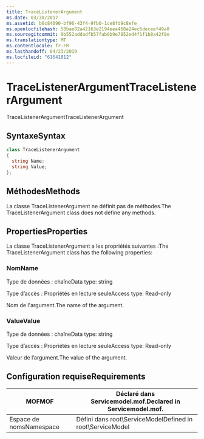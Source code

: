 ```yaml
---
title: TraceListenerArgument
ms.date: 03/30/2017
ms.assetid: b6c84090-bf96-43f4-9fb0-1ce8fd9c8efe
ms.openlocfilehash: 58bae82a42163e2194eea468a24ec6deceef49a0
ms.sourcegitcommit: 9b552addadfb57fab0b9e7852ed4f1f1b8a42f8e
ms.translationtype: MT
ms.contentlocale: fr-FR
ms.lasthandoff: 04/23/2019
ms.locfileid: "61641812"
---
```

# <a name="tracelistenerargument"></a><span data-ttu-id="138fa-102">TraceListenerArgument</span><span class="sxs-lookup"><span data-stu-id="138fa-102">TraceListenerArgument</span></span>
<span data-ttu-id="138fa-103">TraceListenerArgument</span><span class="sxs-lookup"><span data-stu-id="138fa-103">TraceListenerArgument</span></span>  
  
## <a name="syntax"></a><span data-ttu-id="138fa-104">Syntaxe</span><span class="sxs-lookup"><span data-stu-id="138fa-104">Syntax</span></span>  
  
```csharp
class TraceListenerArgument  
{  
  string Name;  
  string Value;  
};  
```  
  
## <a name="methods"></a><span data-ttu-id="138fa-105">Méthodes</span><span class="sxs-lookup"><span data-stu-id="138fa-105">Methods</span></span>  
 <span data-ttu-id="138fa-106">La classe TraceListenerArgument ne définit pas de méthodes.</span><span class="sxs-lookup"><span data-stu-id="138fa-106">The TraceListenerArgument class does not define any methods.</span></span>  
  
## <a name="properties"></a><span data-ttu-id="138fa-107">Properties</span><span class="sxs-lookup"><span data-stu-id="138fa-107">Properties</span></span>  
 <span data-ttu-id="138fa-108">La classe TraceListenerArgument a les propriétés suivantes :</span><span class="sxs-lookup"><span data-stu-id="138fa-108">The TraceListenerArgument class has the following properties:</span></span>  
  
### <a name="name"></a><span data-ttu-id="138fa-109">Nom</span><span class="sxs-lookup"><span data-stu-id="138fa-109">Name</span></span>  
 <span data-ttu-id="138fa-110">Type de données : chaîne</span><span class="sxs-lookup"><span data-stu-id="138fa-110">Data type: string</span></span>  
  
 <span data-ttu-id="138fa-111">Type d’accès : Propriétés en lecture seule</span><span class="sxs-lookup"><span data-stu-id="138fa-111">Access type: Read-only</span></span>  
  
 <span data-ttu-id="138fa-112">Nom de l'argument.</span><span class="sxs-lookup"><span data-stu-id="138fa-112">The name of the argument.</span></span>  
  
### <a name="value"></a><span data-ttu-id="138fa-113">Value</span><span class="sxs-lookup"><span data-stu-id="138fa-113">Value</span></span>  
 <span data-ttu-id="138fa-114">Type de données : chaîne</span><span class="sxs-lookup"><span data-stu-id="138fa-114">Data type: string</span></span>  
  
 <span data-ttu-id="138fa-115">Type d’accès : Propriétés en lecture seule</span><span class="sxs-lookup"><span data-stu-id="138fa-115">Access type: Read-only</span></span>  
  
 <span data-ttu-id="138fa-116">Valeur de l’argument.</span><span class="sxs-lookup"><span data-stu-id="138fa-116">The value of the argument.</span></span>  
  
## <a name="requirements"></a><span data-ttu-id="138fa-117">Configuration requise</span><span class="sxs-lookup"><span data-stu-id="138fa-117">Requirements</span></span>  
  
|<span data-ttu-id="138fa-118">MOF</span><span class="sxs-lookup"><span data-stu-id="138fa-118">MOF</span></span>|<span data-ttu-id="138fa-119">Déclaré dans Servicemodel.mof.</span><span class="sxs-lookup"><span data-stu-id="138fa-119">Declared in Servicemodel.mof.</span></span>|  
|---------|-----------------------------------|  
|<span data-ttu-id="138fa-120">Espace de noms</span><span class="sxs-lookup"><span data-stu-id="138fa-120">Namespace</span></span>|<span data-ttu-id="138fa-121">Défini dans root\ServiceModel</span><span class="sxs-lookup"><span data-stu-id="138fa-121">Defined in root\ServiceModel</span></span>|
